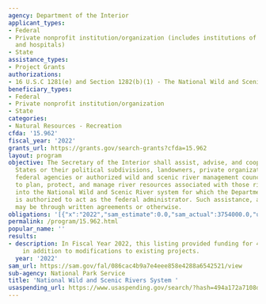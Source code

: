 ```yaml
---
agency: Department of the Interior
applicant_types:
- Federal
- Private nonprofit institution/organization (includes institutions of higher education
  and hospitals)
- State
assistance_types:
- Project Grants
authorizations:
- 16 U.S.C 1281(e) and Section 1282(b)(1) - The National Wild and Scenic Rivers Act.
beneficiary_types:
- Federal
- Private nonprofit institution/organization
- State
categories:
- Natural Resources - Recreation
cfda: '15.962'
fiscal_year: '2022'
grants_url: https://grants.gov/search-grants?cfda=15.962
layout: program
objective: The Secretary of the Interior shall assist, advise, and cooperate with
  States or their political subdivisions, landowners, private organizations, other
  federal agencies or authorized wild and scenic river management councils or committees
  to plan, protect, and manage river resources associated with those rivers designated
  into the National Wild and Scenic River system for which the Department of the Interior
  is authorized to act as the federal administrator. Such assistance, advice and cooperation
  may be through written agreements or otherwise.
obligations: '[{"x":"2022","sam_estimate":0.0,"sam_actual":3754000.0,"usa_spending_actual":3754000.0},{"x":"2023","sam_estimate":4000000.0,"sam_actual":0.0,"usa_spending_actual":3975000.0},{"x":"2024","sam_estimate":4000000.0,"sam_actual":0.0,"usa_spending_actual":0.0}]'
permalink: /program/15.962.html
popular_name: ''
results:
- description: In Fiscal Year 2022, this listing provided funding for 4 new projects
    in addition to modifications to existing projects.
  year: '2022'
sam_url: https://sam.gov/fal/086cac4b9a7e4eee858e4288a6542521/view
sub-agency: National Park Service
title: 'National Wild and Scenic Rivers System '
usaspending_url: https://www.usaspending.gov/search/?hash=494a172a7108dc6d08cde8cd924abae1
---
```

